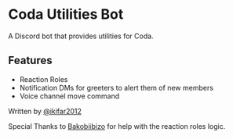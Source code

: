 # Coda Utilities Bot

A Discord bot that provides utilities for Coda.

## Features

- Reaction Roles
- Notification DMs for greeters to alert them of new members
- Voice channel move command

Written by [@ikifar2012](https://github.com/ikifar2012)

Special Thanks to [Bakobiibizo](https://linktr.ee/bakobiibizo) for help with the reaction roles logic.
